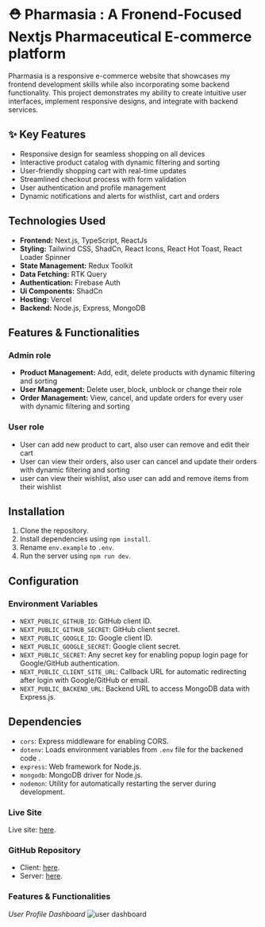 
# ⛑️ Pharmasia :  A Fronend-Focused Nextjs Pharmaceutical E-commerce platform

Pharmasia  is a responsive e-commerce website that showcases my frontend development skills while also incorporating some backend functionality. This project demonstrates my ability to create intuitive user interfaces, implement responsive designs, and integrate with backend services.

## ✨ Key Features

- Responsive design for seamless shopping on all devices
- Interactive product catalog with dynamic filtering and sorting
- User-friendly shopping cart with real-time updates
- Streamlined checkout process with form validation
- User authentication and profile management
- Dynamic notifications  and alerts for wisthlist, cart and orders

## Technologies Used

- **Frontend:** Next.js, TypeScript, ReactJs
- **Styling:** Tailwind CSS, ShadCn, React Icons, React Hot Toast, React Loader Spinner
- **State Management:** Redux Toolkit
- **Data Fetching:** RTK Query
- **Authentication:** Firebase Auth
- **Ui Components:** ShadCn 
- **Hosting:** Vercel 
- **Backend:** Node.js, Express, MongoDB 

## Features & Functionalities
### Admin role
- **Product Management:** Add, edit, delete products with dynamic filtering and sorting
- **User Management:** Delete user, block, unblock or change their role
- **Order Management:** View, cancel, and update orders for every user with dynamic filtering and sorting

### User role
- User can add new product to cart, also user can remove and edit their cart
- User can view their orders, also user can cancel and update their orders with dynamic filtering and sorting
- user can view their wishlist, also user can add and remove items from their wishlist



## Installation

1. Clone the repository.
2. Install dependencies using `npm install`.
3. Rename `env.example` to `.env`.
4. Run the server using `npm run dev`.

## Configuration

### Environment Variables

- `NEXT_PUBLIC_GITHUB_ID`: GitHub client ID.
- `NEXT_PUBLIC_GITHUB_SECRET`: GitHub client secret.
- `NEXT_PUBLIC_GOOGLE_ID`: Google client ID.
- `NEXT_PUBLIC_GOOGLE_SECRET`: Google client secret.
- `NEXT_PUBLIC_SECRET`: Any secret key for enabling popup login page for Google/GitHub authentication.
- `NEXT_PUBLIC_CLIENT_SITE_URL`: Callback URL for automatic redirecting after login with Google/GitHub or email.
- `NEXT_PUBLIC_BACKEND_URL`: Backend URL to access MongoDB data with Express.js.

## Dependencies

- `cors`: Express middleware for enabling CORS.
- `dotenv`: Loads environment variables from `.env` file for the backened code .
- `express`: Web framework for Node.js.
- `mongodb`: MongoDB driver for Node.js.
- `nodemon`: Utility for automatically restarting the server during development.

### Live Site

Live site: [here](https://pharmasia.vercel.app/).

### GitHub Repository

- Client: [here](https://github.com/rasel-gannicus/Pharmasia).
- Server: [here](https://github.com/rasel-gannicus/server-for-pharmasia).

### Features & Functionalities 

*User Profile Dashboard*
![user dashboard](https://i.ibb.co.com/sHN6fqH/user-dashboard.png)

